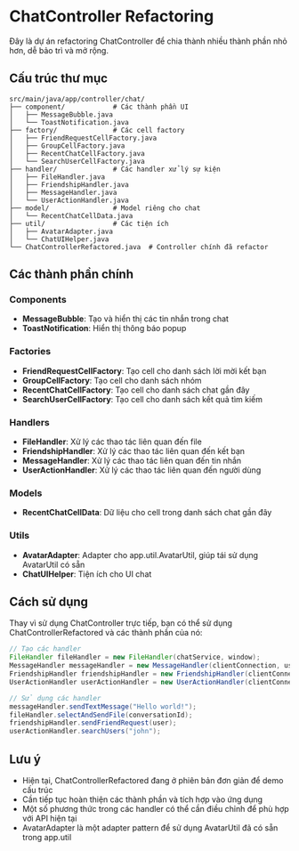 # ChatController Refactoring

Đây là dự án refactoring ChatController để chia thành nhiều thành phần nhỏ hơn, dễ bảo trì và mở rộng.

## Cấu trúc thư mục

```
src/main/java/app/controller/chat/
├── component/            # Các thành phần UI
│   ├── MessageBubble.java
│   └── ToastNotification.java
├── factory/              # Các cell factory
│   ├── FriendRequestCellFactory.java
│   ├── GroupCellFactory.java
│   ├── RecentChatCellFactory.java
│   └── SearchUserCellFactory.java
├── handler/              # Các handler xử lý sự kiện
│   ├── FileHandler.java
│   ├── FriendshipHandler.java
│   ├── MessageHandler.java
│   └── UserActionHandler.java
├── model/                # Model riêng cho chat
│   └── RecentChatCellData.java
├── util/                 # Các tiện ích
│   ├── AvatarAdapter.java
│   └── ChatUIHelper.java
└── ChatControllerRefactored.java  # Controller chính đã refactor
```

## Các thành phần chính

### Components

- **MessageBubble**: Tạo và hiển thị các tin nhắn trong chat
- **ToastNotification**: Hiển thị thông báo popup

### Factories

- **FriendRequestCellFactory**: Tạo cell cho danh sách lời mời kết bạn
- **GroupCellFactory**: Tạo cell cho danh sách nhóm
- **RecentChatCellFactory**: Tạo cell cho danh sách chat gần đây
- **SearchUserCellFactory**: Tạo cell cho danh sách kết quả tìm kiếm

### Handlers

- **FileHandler**: Xử lý các thao tác liên quan đến file
- **FriendshipHandler**: Xử lý các thao tác liên quan đến kết bạn
- **MessageHandler**: Xử lý các thao tác liên quan đến tin nhắn
- **UserActionHandler**: Xử lý các thao tác liên quan đến người dùng

### Models

- **RecentChatCellData**: Dữ liệu cho cell trong danh sách chat gần đây

### Utils

- **AvatarAdapter**: Adapter cho app.util.AvatarUtil, giúp tái sử dụng AvatarUtil có sẵn
- **ChatUIHelper**: Tiện ích cho UI chat

## Cách sử dụng

Thay vì sử dụng ChatController trực tiếp, bạn có thể sử dụng ChatControllerRefactored và các thành phần của nó:

```java
// Tạo các handler
FileHandler fileHandler = new FileHandler(chatService, window);
MessageHandler messageHandler = new MessageHandler(clientConnection, username, messagesContainer, rootNode, fileHandler, this::updateRecentChats);
FriendshipHandler friendshipHandler = new FriendshipHandler(clientConnection, username, this::updateFriendRequests, this::refreshAllData);
UserActionHandler userActionHandler = new UserActionHandler(clientConnection, username, rootNode, messageHandler, friendshipHandler, this::updateSearchResults);

// Sử dụng các handler
messageHandler.sendTextMessage("Hello world!");
fileHandler.selectAndSendFile(conversationId);
friendshipHandler.sendFriendRequest(user);
userActionHandler.searchUsers("john");
```

## Lưu ý

- Hiện tại, ChatControllerRefactored đang ở phiên bản đơn giản để demo cấu trúc
- Cần tiếp tục hoàn thiện các thành phần và tích hợp vào ứng dụng
- Một số phương thức trong các handler có thể cần điều chỉnh để phù hợp với API hiện tại 
- AvatarAdapter là một adapter pattern để sử dụng AvatarUtil đã có sẵn trong app.util 